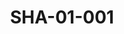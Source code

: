 ---
pid: SHA-01-001
title: SHA-01-001
language: ar
collection: شرحبيل احمد
original_label: 
rights: شرحبيل احمد
location_of_original: شرحبيل احمد
photographer_or_studio: 
scanned_from: photograph 9 by 13.8
_date: 1957-1958
location: مصر، القاهرة، حديقة الاندلس
description: 'شرحبيل احمد يقعد خلف الاسود الحجرية في الحديقة '
additional_notes: 
permission_display: 'yes'
on_server: 'no'
on_website: 'no'
permalink: "/archive/ar/sha-01-001.html"
layout: photo-page
---